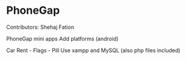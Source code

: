 # PhoneGap

Contributors: Shehaj Fation

PhoneGap mini apps
Add platforms (android)

Car Rent - Flags - Pill
Use xampp and MySQL (also php files included)
